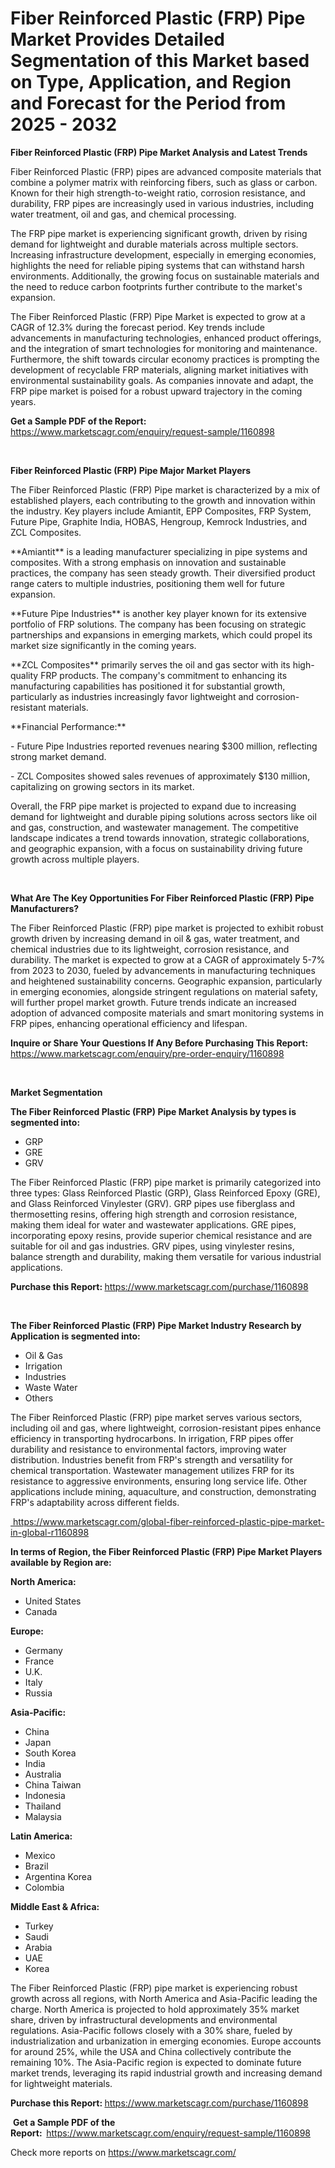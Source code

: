 <p><h1>Fiber Reinforced Plastic (FRP) Pipe Market Provides Detailed Segmentation of this Market based on Type, Application, and Region and Forecast for the Period from 2025 - 2032</h1></p><p><strong>Fiber Reinforced Plastic (FRP) Pipe Market Analysis and Latest Trends</strong></p>
<p><p>Fiber Reinforced Plastic (FRP) pipes are advanced composite materials that combine a polymer matrix with reinforcing fibers, such as glass or carbon. Known for their high strength-to-weight ratio, corrosion resistance, and durability, FRP pipes are increasingly used in various industries, including water treatment, oil and gas, and chemical processing.</p><p>The FRP pipe market is experiencing significant growth, driven by rising demand for lightweight and durable materials across multiple sectors. Increasing infrastructure development, especially in emerging economies, highlights the need for reliable piping systems that can withstand harsh environments. Additionally, the growing focus on sustainable materials and the need to reduce carbon footprints further contribute to the market's expansion.</p><p>The Fiber Reinforced Plastic (FRP) Pipe Market is expected to grow at a CAGR of 12.3% during the forecast period. Key trends include advancements in manufacturing technologies, enhanced product offerings, and the integration of smart technologies for monitoring and maintenance. Furthermore, the shift towards circular economy practices is prompting the development of recyclable FRP materials, aligning market initiatives with environmental sustainability goals. As companies innovate and adapt, the FRP pipe market is poised for a robust upward trajectory in the coming years.</p></p>
<p><strong>Get a Sample PDF of the Report:&nbsp;</strong> <a href="https://www.marketscagr.com/enquiry/request-sample/1160898?utm_campaign=1868&utm_medium=2&utm_source=Github&utm_content=ia&utm_term=01022025&utm_id=fiber-reinforced-plastic-frp-pipe">https://www.marketscagr.com/enquiry/request-sample/1160898</a></p>
<p>&nbsp;</p>
<p><strong>Fiber Reinforced Plastic (FRP) Pipe Major Market Players</strong></p>
<p><p>The Fiber Reinforced Plastic (FRP) Pipe market is characterized by a mix of established players, each contributing to the growth and innovation within the industry. Key players include Amiantit, EPP Composites, FRP System, Future Pipe, Graphite India, HOBAS, Hengroup, Kemrock Industries, and ZCL Composites.</p><p>**Amiantit** is a leading manufacturer specializing in pipe systems and composites. With a strong emphasis on innovation and sustainable practices, the company has seen steady growth. Their diversified product range caters to multiple industries, positioning them well for future expansion.</p><p>**Future Pipe Industries** is another key player known for its extensive portfolio of FRP solutions. The company has been focusing on strategic partnerships and expansions in emerging markets, which could propel its market size significantly in the coming years.</p><p>**ZCL Composites** primarily serves the oil and gas sector with its high-quality FRP products. The company's commitment to enhancing its manufacturing capabilities has positioned it for substantial growth, particularly as industries increasingly favor lightweight and corrosion-resistant materials.</p><p>**Financial Performance:** </p><p>- Future Pipe Industries reported revenues nearing $300 million, reflecting strong market demand.</p><p>- ZCL Composites showed sales revenues of approximately $130 million, capitalizing on growing sectors in its market.</p><p>Overall, the FRP pipe market is projected to expand due to increasing demand for lightweight and durable piping solutions across sectors like oil and gas, construction, and wastewater management. The competitive landscape indicates a trend towards innovation, strategic collaborations, and geographic expansion, with a focus on sustainability driving future growth across multiple players.</p></p>
<p>&nbsp;</p>
<p><strong>What Are The Key Opportunities For Fiber Reinforced Plastic (FRP) Pipe Manufacturers?</strong></p>
<p><p>The Fiber Reinforced Plastic (FRP) pipe market is projected to exhibit robust growth driven by increasing demand in oil & gas, water treatment, and chemical industries due to its lightweight, corrosion resistance, and durability. The market is expected to grow at a CAGR of approximately 5-7% from 2023 to 2030, fueled by advancements in manufacturing techniques and heightened sustainability concerns. Geographic expansion, particularly in emerging economies, alongside stringent regulations on material safety, will further propel market growth. Future trends indicate an increased adoption of advanced composite materials and smart monitoring systems in FRP pipes, enhancing operational efficiency and lifespan.</p></p>
<p><strong>Inquire or Share Your Questions If Any Before Purchasing This Report:</strong> <a href="https://www.marketscagr.com/enquiry/pre-order-enquiry/1160898?utm_campaign=1868&utm_medium=2&utm_source=Github&utm_content=ia&utm_term=01022025&utm_id=fiber-reinforced-plastic-frp-pipe">https://www.marketscagr.com/enquiry/pre-order-enquiry/1160898</a></p>
<p>&nbsp;</p>
<p><strong>Market Segmentation</strong></p>
<p><strong>The Fiber Reinforced Plastic (FRP) Pipe Market Analysis by types is segmented into:</strong></p>
<p><ul><li>GRP</li><li>GRE</li><li>GRV</li></ul></p>
<p><p>The Fiber Reinforced Plastic (FRP) pipe market is primarily categorized into three types: Glass Reinforced Plastic (GRP), Glass Reinforced Epoxy (GRE), and Glass Reinforced Vinylester (GRV). GRP pipes use fiberglass and thermosetting resins, offering high strength and corrosion resistance, making them ideal for water and wastewater applications. GRE pipes, incorporating epoxy resins, provide superior chemical resistance and are suitable for oil and gas industries. GRV pipes, using vinylester resins, balance strength and durability, making them versatile for various industrial applications.</p></p>
<p><strong>Purchase this Report:&nbsp;</strong><a href="https://www.marketscagr.com/purchase/1160898?utm_campaign=1868&utm_medium=2&utm_source=Github&utm_content=ia&utm_term=01022025&utm_id=fiber-reinforced-plastic-frp-pipe">https://www.marketscagr.com/purchase/1160898</a></p>
<p>&nbsp;</p>
<p><strong>The Fiber Reinforced Plastic (FRP) Pipe Market Industry Research by Application is segmented into:</strong></p>
<p><ul><li>Oil & Gas</li><li>Irrigation</li><li>Industries</li><li>Waste Water</li><li>Others</li></ul></p>
<p><p>The Fiber Reinforced Plastic (FRP) pipe market serves various sectors, including oil and gas, where lightweight, corrosion-resistant pipes enhance efficiency in transporting hydrocarbons. In irrigation, FRP pipes offer durability and resistance to environmental factors, improving water distribution. Industries benefit from FRP's strength and versatility for chemical transportation. Wastewater management utilizes FRP for its resistance to aggressive environments, ensuring long service life. Other applications include mining, aquaculture, and construction, demonstrating FRP's adaptability across different fields.</p></p>
<p><a href="https://www.marketscagr.com/global-fiber-reinforced-plastic-pipe-market-in-global-r1160898?utm_campaign=1868&utm_medium=2&utm_source=Github&utm_content=ia&utm_term=01022025&utm_id=fiber-reinforced-plastic-frp-pipe">&nbsp;https://www.marketscagr.com/global-fiber-reinforced-plastic-pipe-market-in-global-r1160898</a></p>
<p><strong>In terms of Region, the Fiber Reinforced Plastic (FRP) Pipe Market Players available by Region are:</strong></p>
<p>
    <p> <strong> North America: </strong>
        <ul>
            <li>United States</li>
            <li>Canada</li>
        </ul>
        </p> 
    <p> <strong> Europe: </strong>
        <ul>
            <li>Germany</li>
            <li>France</li>
            <li>U.K.</li>
            <li>Italy</li>
            <li>Russia</li>
        </ul>
        </p> 
    <p> <strong> Asia-Pacific: </strong>
        <ul>
            <li>China</li>
            <li>Japan</li>
            <li>South Korea</li>
            <li>India</li>
            <li>Australia</li>
            <li>China Taiwan</li>
            <li>Indonesia</li>
            <li>Thailand</li>
            <li>Malaysia</li>
        </ul>
        </p> 
    <p> <strong> Latin America: </strong>
        <ul>
            <li>Mexico</li>
            <li>Brazil</li>
            <li>Argentina Korea</li>
            <li>Colombia</li>
        </ul>
        </p> 
    <p> <strong> Middle East & Africa: </strong>
        <ul>
            <li>Turkey</li>
            <li>Saudi</li>
            <li>Arabia</li>
            <li>UAE</li>
            <li>Korea</li>
        </ul>
    </p>
    </p>
<p><p>The Fiber Reinforced Plastic (FRP) pipe market is experiencing robust growth across all regions, with North America and Asia-Pacific leading the charge. North America is projected to hold approximately 35% market share, driven by infrastructural developments and environmental regulations. Asia-Pacific follows closely with a 30% share, fueled by industrialization and urbanization in emerging economies. Europe accounts for around 25%, while the USA and China collectively contribute the remaining 10%. The Asia-Pacific region is expected to dominate future market trends, leveraging its rapid industrial growth and increasing demand for lightweight materials.</p></p>
<p><strong>Purchase this Report: </strong><a href="https://www.marketscagr.com/purchase/1160898?utm_campaign=1868&utm_medium=2&utm_source=Github&utm_content=ia&utm_term=01022025&utm_id=fiber-reinforced-plastic-frp-pipe">https://www.marketscagr.com/purchase/1160898</a></p>
<p>&nbsp;<strong>Get a Sample PDF of the Report:&nbsp;&nbsp;</strong><a href="https://www.marketscagr.com/enquiry/request-sample/1160898?utm_campaign=1868&utm_medium=2&utm_source=Github&utm_content=ia&utm_term=01022025&utm_id=fiber-reinforced-plastic-frp-pipe">https://www.marketscagr.com/enquiry/request-sample/1160898</a></p>
<p><strong></strong></p>
<p>Check more reports on <a href="https://www.marketscagr.com/?utm_campaign=1868&utm_medium=2&utm_source=Github&utm_content=ia&utm_term=01022025&utm_id=fiber-reinforced-plastic-frp-pipe">https://www.marketscagr.com/</a></p>